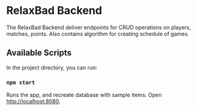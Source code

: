 # RelaxBad Backend

The RelaxBad Backend deliver endpoints for CRUD operations on players, matches, points. Also contains algorithm for creating schedule of games.

## Available Scripts

In the project directory, you can run:

### `npm start`

Runs the app, and recreate database with sample items.
Open [http://localhost:8080](http://localhost:8080).

